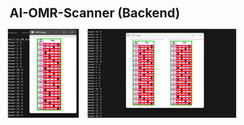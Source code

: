 # AI-OMR-Scanner (Backend)

<div style="display:flex;justify-content:center;">
  <img src="git_images/1.jpg" width="400" height="200" style="margin-right:10px"/>
  <img src="git_images/2.jpg" width="400" height="200" style="margin-left:10px"/>
</div>
